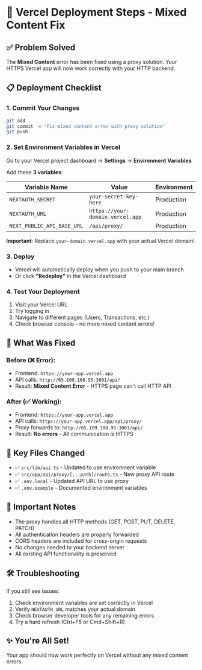 # 🚀 Vercel Deployment Steps - Mixed Content Fix

## ✅ Problem Solved
The **Mixed Content** error has been fixed using a proxy solution. Your HTTPS Vercel app will now work correctly with your HTTP backend.

## 📋 Deployment Checklist

### 1. **Commit Your Changes**
```bash
git add .
git commit -m "Fix mixed content error with proxy solution"
git push
```

### 2. **Set Environment Variables in Vercel**

Go to your Vercel project dashboard → **Settings** → **Environment Variables**

Add these **3 variables**:

| Variable Name | Value | Environment |
|---------------|-------|-------------|
| `NEXTAUTH_SECRET` | `your-secret-key-here` | Production |
| `NEXTAUTH_URL` | `https://your-domain.vercel.app` | Production |
| `NEXT_PUBLIC_API_BASE_URL` | `/api/proxy/` | Production |

**Important**: Replace `your-domain.vercel.app` with your actual Vercel domain!

### 3. **Deploy**
- Vercel will automatically deploy when you push to your main branch
- Or click **"Redeploy"** in the Vercel dashboard

### 4. **Test Your Deployment**
1. Visit your Vercel URL
2. Try logging in
3. Navigate to different pages (Users, Transactions, etc.)
4. Check browser console - no more mixed content errors!

## 🔧 What Was Fixed

### Before (❌ Error):
- Frontend: `https://your-app.vercel.app`
- API calls: `http://65.109.108.95:3001/api/` 
- Result: **Mixed Content Error** - HTTPS page can't call HTTP API

### After (✅ Working):
- Frontend: `https://your-app.vercel.app`
- API calls: `https://your-app.vercel.app/api/proxy/`
- Proxy forwards to: `http://65.109.108.95:3001/api/`
- Result: **No errors** - All communication is HTTPS

## 🎯 Key Files Changed
- ✅ `src/lib/api.ts` - Updated to use environment variable
- ✅ `src/app/api/proxy/[...path]/route.ts` - New proxy API route
- ✅ `.env.local` - Updated API URL to use proxy
- ✅ `.env.example` - Documented environment variables

## 🚨 Important Notes
- The proxy handles all HTTP methods (GET, POST, PUT, DELETE, PATCH)
- All authentication headers are properly forwarded
- CORS headers are included for cross-origin requests
- No changes needed to your backend server
- All existing API functionality is preserved

## 🛠️ Troubleshooting
If you still see issues:
1. Check environment variables are set correctly in Vercel
2. Verify `NEXTAUTH_URL` matches your actual domain
3. Check browser developer tools for any remaining errors
4. Try a hard refresh (Ctrl+F5 or Cmd+Shift+R)

## ✨ You're All Set!
Your app should now work perfectly on Vercel without any mixed content errors. 